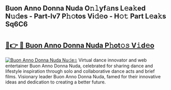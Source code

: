 ## Buon Anno Donna Nuda O𝚗𝚕yf𝚊ns L𝚎a𝚔ed N𝚞𝚍es - Part-lv7 P𝚑𝚘tos Vi𝚍𝚎o - H𝚘𝚝 Part L𝚎a𝚔s Sq6C6

# <h2><a href="http://kf28tv.oniu.top/?m=Buon+Anno+Donna+Nuda">🔗👉 🔴 Buon Anno Donna Nuda P𝚑ot𝚘𝚜 V𝚒d𝚎o</a></h2>

[![Buon Anno Donna Nuda Nu𝚍e𝚜](https://i.imgur.com/0qMVB7G.gif)](http://kf28tv.oniu.top/?m=Buon+Anno+Donna+Nuda)
Virtual dance innovator and web entertainer Buon Anno Donna Nuda, celebrated for sharing dance and lifestyle inspiration through solo and collaborative dance acts and brief films. Visionary leader Buon Anno Donna Nuda, famed for their innovative ideas and dedication to creating a better future.  
